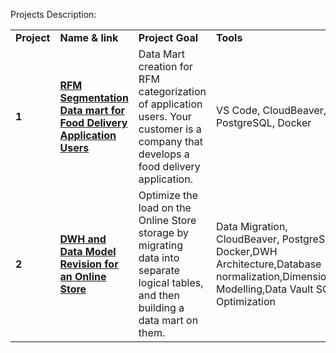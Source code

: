 Projects Description:

<table>
<tr>
<td><b>Project</b></td>
<td><b>Name & link</b></td>
<td><b>Project Goal</b></td>
<td><b>Tools</b></td>
<tr>

<td><b>1</b></td>
<td><a href="https://github.com/TIERESAID/DATA-ENGINEER/tree/main/de-project-sprint-1" target="_blank"><b>RFM Segmentation Data mart for Food Delivery Application Users</b></a></td>
<td>Data Mart creation for RFM categorization of application users. Your customer is a company that develops a food delivery application.</td>
<td>VS Code, CloudBeaver, PostgreSQL, Docker</td>
<tr>

<td><b>2</b></td>
<td><a href="https://github.com/TIERESAID/DATA-ENGINEER/tree/main/de-project-sprint-2" target="_blank"><b>DWH and Data Model Revision for an Online Store</b></a></td>
<td>Optimize the load on the Online Store storage  by migrating data into separate logical tables, and then building a data mart on them. </td>
<td>Data Migration, CloudBeaver, PostgreSQL, Docker,DWH Architecture,Database normalization,Dimensionnal Modelling,Data Vault SQL Optimization
 </td>
<tr>

